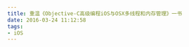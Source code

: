```yaml
---
title: 重温《Objective-C高级编程iOS与OSX多线程和内存管理》一书
date: 2016-03-24 11:12:58
tags:
- iOS
---
```


<!-- more -->